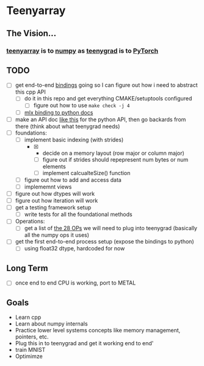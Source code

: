 # Teenyarray

## The Vision...
### [teenyarray](https://github.com/beverm2391/teenyarray) is to [numpy](https://numpy.org/) as [teenygrad](https://github.com/tinygrad/teenygrad/tree/main) is to [PyTorch](https://pytorch.org/) 

## TODO
- [ ] get end-to-end [bindings](https://pybind11.readthedocs.io/en/stable/basics.html) going so I can figure out how i need to abstract this cpp API
  - [ ] do it in this repo and get everything CMAKE/setuptools configured
    - [ ] figure out how to use `make check -j 4`
  - [ ] [mlx binding to python docs](https://ml-explore.github.io/mlx/build/html/dev/extensions.html#binding-to-python)
- [ ] make an API doc [like this](https://ml-explore.github.io/mlx/build/html/python/array.html) for the python API, then go backards from there (think about what teenygrad needs)
- [ ] foundations:
    - [ ] implement basic indexing (with strides)
      - [X] - decide on a memory layout (row major or column major)
        - [ ] figure out if strides should repepresent num bytes or num elements
        - [ ] implement calcualteSize() function
    - [ ] figure out how to add and access data
    - [ ] implememnt views
- [ ] figure out how dtypes will work
- [ ] figure out how iteration will work
- [ ] get a testing framework setup
    - [ ] write tests for all the foundational methods
- [ ] Operations:
    - [ ] get a list of [the 28 OPs](https://github.com/tinygrad/teenygrad/blob/main/teenygrad/lazy.py) we will need to plug into teenygrad (basically all the numpy ops it uses)
- [ ] get the first end-to-end process setup (expose the bindings to python)
    - [ ] using float32 dtype, hardcoded for now

## Long Term
- [ ] once end to end CPU is working, port to METAL

## Goals
- Learn cpp
- Learn about numpy internals
- Practice lower level systems concepts like memory management, pointers, etc.
- Plug this in to teenygrad and get it working end to end'
- train MNIST
- Optimimze
